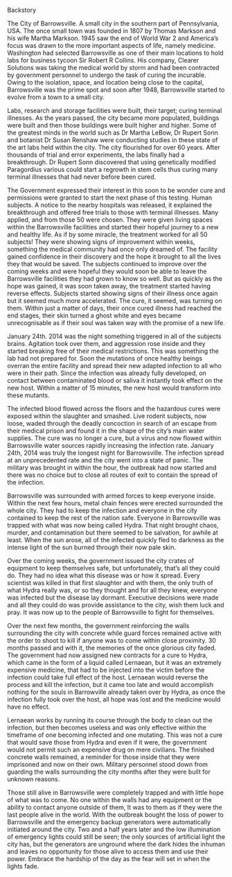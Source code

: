 Backstory

The City of Barrowsville. A small city in the southern part of Pennsylvania, USA. The once small town was founded in 1807 by Thomas Markson and his wife Martha Markson. 1945 saw the end of World War 2 and America’s focus was drawn to the more important aspects of life, namely medicine. Washington had selected Barrowsville as one of their main locations to hold labs for business tycoon Sir Robert R Collins. His company, Clearer Solutions was taking the medical world by storm and had been contracted by government personnel to undergo the task of curing the incurable. Owing to the isolation, space, and location being close to the capital, Barrowsville was the prime spot and soon after 1948, Barrowsville started to evolve from a town to a small city.

Labs, research and storage facilities were built, their target; curing terminal illnesses. As the years passed, the city became more populated, buildings were built and then those buildings were built higher and higher. Some of the greatest minds in the world such as Dr Martha LeBow, Dr Rupert Sonn and botanist Dr Susan Renshaw were conducting studies in these state of the art labs held within the city. The city flourished for over 60 years. After thousands of trial and error experiments, the labs finally had a breakthrough. Dr Rupert Sonn discovered that using genetically modified Paragordius various could start a regrowth in stem cells thus curing many terminal illnesses that had never before been cured.

The Government expressed their interest in this soon to be wonder cure and permissions were granted to start the next phase of this testing. Human subjects. A notice to the nearby hospitals was released, it explained the breakthrough and offered free trials to those with terminal illnesses. Many applied, and from those 50 were chosen. They were given living spaces within the Barrowsville facilities and started their hopeful journey to a new and healthy life. As if by some miracle, the treatment worked for all 50 subjects! They were showing signs of improvement within weeks, something the medical community had once only dreamed of. The facility gained confidence in their discovery and the hope it brought to all the lives they that would be saved. The subjects continued to improve over the coming weeks and were hopeful they would soon be able to leave the Barrowsville facilities they had grown to know so well. But as quickly as the hope was gained, it was soon taken away, the treatment started having reverse effects. Subjects started showing signs of their illness once again but it seemed much more accelerated. The cure, it seemed, was turning on them. Within just a matter of days, their once cured illness had reached the end stages, their skin turned a ghost white and eyes became unrecognisable as if their soul was taken way with the promise of a new life.

January 24th. 2014 was the night something triggered in all of the subjects brains. Agitation took over them, and aggression rose inside and they started breaking free of their medical restrictions. This was something the lab had not prepared for. Soon the mutations of once healthy beings overran the entire facility and spread their new adapted infection to all who were in their path. Since the infection was already fully developed, on contact between contaminated blood or saliva it instantly took effect on the new host. Within a matter of 15 minutes, the new host would transform into these mutants.

The infected blood flowed across the floors and the hazardous cures were exposed within the slaughter and smashed. Live rodent subjects, now loose, waded through the deadly concoction in search of an escape from their medical prison and found it in the shape of the city’s main water supplies. The cure was no longer a cure, but a virus and now flowed within Barrowsville water sources rapidly increasing the infection rate. January 24th, 2014 was truly the longest night for Barrowsville. The infection spread at an unprecedented rate and the city went into a state of panic. The military was brought in within the hour, the outbreak had now started and there was no choice but to close all routes of exit to contain the spread of the infection.

Barrowsville was surrounded with armed forces to keep everyone inside. Within the next few hours, metal chain fences were erected surrounded the whole city. They had to keep the infection and everyone in the city contained to keep the rest of the nation safe. Everyone in Barrowsville was trapped with what was now being called Hydra. That night brought chaos, murder, and contamination but there seemed to be salvation, for awhile at least. When the sun arose, all of the infected quickly fled to darkness as the intense light of the sun burned through their now pale skin.

Over the coming weeks, the government issued the city crates of equipment to keep themselves safe,  but unfortunately, that’s all they could do. They had no idea what this disease was or how it spread. Every scientist was killed in that first slaughter and with them, the only truth of what Hydra really was, or so they thought and for all they knew, everyone was infected but the disease lay dormant. Executive decisions were made and all they could do was provide assistance to the city, wish them luck and pray. It was now up to the people of Barrowsville to fight for themselves.

Over the next few months, the government reinforcing the walls surrounding the city with concrete while guard forces remained active with the order to shoot to kill if anyone was to come within close proximity. 30 months passed and with it, the memories of the once glorious city faded. The government had now assigned new contracts for a cure to Hydra, which came in the form of a liquid called Lernaean, but it was an extremely expensive medicine, that had to be injected into the victim before the infection could take full effect of the host. Lernaean would reverse the process and kill the infection, but it came too late and would accomplish nothing for the souls in Barrowville already taken over by Hydra, as once the infection fully took over the host, all hope was lost and the medicine would have no effect.

Lernaean works by running its course through the body to clean out the infection, but then becomes useless and was only effective within the timeframe of one becoming infected and one mutating. This was not a cure that would save those from Hydra and even if it were, the government would not permit such an expensive drug on mere civilians. The finished concrete walls remained, a reminder for those inside that they were imprisoned and now on their own.  Military personnel stood down from guarding the walls surrounding the city months after they were built for unknown reasons.

Those still alive in Barrowsville were completely trapped and with little hope of what was to come. No one within the walls had any equipment or the ability to contact anyone outside of them, It was to them as if they were the last people alive in the world. With the outbreak bought the loss of power to Barrowsville and the emergency backup generators were automatically initiated around the city.  Two and a half years later and the low illumination of emergency lights could still be seen; the only sources of artificial light the city has, but the generators are unground where the dark hides the inhuman and leaves no opportunity for those alive to access them and use their power. Embrace the hardship of the day as the fear will set in when the lights fade.
